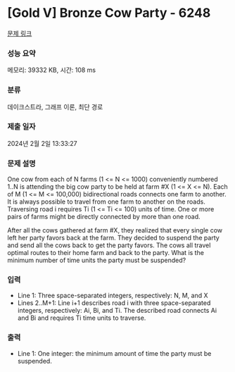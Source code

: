 # [Gold V] Bronze Cow Party - 6248 

[문제 링크](https://www.acmicpc.net/problem/6248) 

### 성능 요약

메모리: 39332 KB, 시간: 108 ms

### 분류

데이크스트라, 그래프 이론, 최단 경로

### 제출 일자

2024년 2월 2일 13:33:27

### 문제 설명

<p>One cow from each of N farms (1 <= N <= 1000) conveniently numbered 1..N is attending the big cow party to be held at farm #X (1 <= X <= N). Each of M (1 <= M <= 100,000) bidirectional roads connects one farm to another. It is always possible to travel from one farm to another on the roads. Traversing road i requires Ti (1 <= Ti <= 100) units of time. One or more pairs of farms might be directly connected by more than one road.</p>

<p>After all the cows gathered at farm #X, they realized that every single cow left her party favors back at the farm. They decided to suspend the party and send all the cows back to get the party favors. The cows all travel optimal routes to their home farm and back to the party. What is the minimum number of time units the party must be suspended?</p>

### 입력 

 <ul>
	<li>Line 1: Three space-separated integers, respectively: N, M, and X</li>
	<li>Lines 2..M+1: Line i+1 describes road i with three space-separated integers, respectively: Ai, Bi, and Ti. The described road connects Ai and Bi and requires Ti time units to traverse.</li>
</ul>

<p> </p>

### 출력 

 <ul>
	<li>Line 1: One integer: the minimum amount of time the party must be suspended.</li>
</ul>

